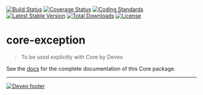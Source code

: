 [![Build Status](https://travis-ci.org/Deveodk/core-exception.svg?branch=master)](https://travis-ci.org/Deveodk/core-exception)
[![Coverage Status](https://coveralls.io/repos/github/Deveodk/core-exception/badge.svg?branch=master)](https://coveralls.io/github/Deveodk/core-exception?branch=master)
[![Coding Standards](https://img.shields.io/badge/cs-PSR--2--R-yellow.svg)](https://github.com/php-fig-rectified/fig-rectified-standards)
[![Latest Stable Version](https://poser.pugx.org/deveodk/core-exception/v/stable)](https://packagist.org/packages/deveodk/core-exception)
[![Total Downloads](https://poser.pugx.org/deveodk/core-exception/downloads)](https://packagist.org/packages/deveodk/core-exception)
[![License](https://poser.pugx.org/deveodk/core-exception/license)](https://packagist.org/packages/deveodk/core-exception)


# core-exception

> To be used explicitly with Core by Deveo

See the [docs](https://core-exception.deveo.io) for the complete documentation of this Core package.

---

[![Deveo footer](https://s3-eu-west-1.amazonaws.com/rk-solutions/github_footer.png)](https://deveo.dk)
